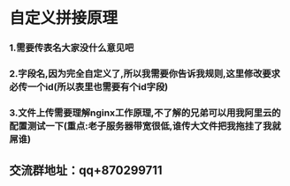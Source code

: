 # 自定义拼接原理
### 1.需要传表名大家没什么意见吧
### 2.字段名,因为完全自定义了,所以我需要你告诉我规则,这里修改要求必传一个id(所以表里也需要有个id字段)
### 3.文件上传需要理解nginx工作原理,不了解的兄弟可以用我阿里云的配置测试一下(重点:老子服务器带宽很低,谁传大文件把我拖挂了我就屌谁)

## 交流群地址：qq+870299711